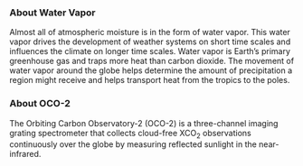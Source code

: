 ### About Water Vapor
Almost all of atmospheric moisture is in the form of water vapor. This water vapor drives the development of weather systems on short time scales and influences the climate on longer time scales. Water vapor is Earth’s primary greenhouse gas and traps more heat than carbon dioxide. The movement of water vapor around the globe helps determine the amount of precipitation a region might receive and helps transport heat from the tropics to the poles.

### About OCO-2
The Orbiting Carbon Observatory-2 (OCO-2) is a three-channel imaging grating spectrometer that collects cloud-free XCO<sub>2</sub> observations continuously over the globe by measuring reflected sunlight in the near-infrared.